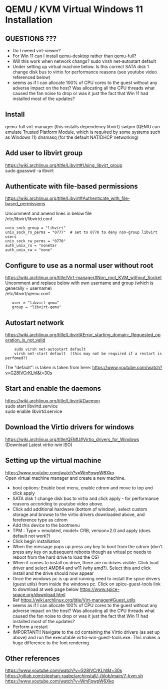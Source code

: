 # QEMU / KVM Virtual Windows 11 Installation


## QUESTIONS ???
 - Do I neeed virt-viewer?
 - For Win 11 can I install qemu-desktop rather than qemu-full?
 - Will this work when network changs? sudo virsh net-autostart default
 - Under setting up virtual machine below.  Is this correct  SATA disk 1 change disk bus to virtio for performance reasons (see youtube video referenced below)
 - seems as if I can allocate 100% of CPU cores to the guest without any adverse impact on the host?  Was allocating all the CPU threads what caused the fan noise to drop or was it just the fact that Win 11 had installed most of the updates?

## Install

qemu-full
virt-manager  (this installs dependency libvirt)
swtpm (QEMU can emulate Trusted Platform Module, which is required by some systems such as Windows 11) 
dnsmasq (for the default NAT/DHCP networking)


## Add user to libvirt group
https://wiki.archlinux.org/title/Libvirt#Using_libvirt_group <br>
sudo gpasswd -a <username> libvirt

## Authenticate with file-based permissions
https://wiki.archlinux.org/title/Libvirt#Authenticate_with_file-based_permissions <br>

Uncomment and amend lines in below file <br>
 /etc/libvirt/libvirtd.conf

```
unix_sock_group = "libvirt"
unix_sock_ro_perms = "0777"  # set to 0770 to deny non-group libvirt users
unix_sock_rw_perms = "0770"
auth_unix_ro = "nonetar
auth_unix_rw = "none"
```

## Configure to use as a normal user without root
 https://wiki.archlinux.org/title/Virt-manager#Non_root_KVM_without_Socket <br>
 Uncomment and replace below with own username and group (which is generally = username) <br>
 /etc/libvirt/qemu.conf <br>
 ``` 
    user = "libvirt-qemu"
    group = "libvirt-qemu"
 ```


## Autostart network
https://wiki.archlinux.org/title/Libvirt#Error_starting_domain:_Requested_operation_is_not_valid <br>
```
    sudo virsh net-autostart default
    virsh net-start default  (this may not be required if a restart is perfomed?)
``` 
The "default": is taken is taken from here: https://www.youtube.com/watch?v=G28IVCrKLhI&t=30s 

## Start and enable the daemons
https://wiki.archlinux.org/title/Libvirt#Daemon <br>
sudo start libvirtd.service <br>
sudo enable libvirtd.service

## Download the Virtio drivers for windows
https://wiki.archlinux.org/title/QEMU#Virtio_drivers_for_Windows <br>
(Download Latest virtio-win ISO)


## Setting up the virtual machine
https://www.youtube.com/watch?v=WmFpwpW6Xko
<br>
Open virtual machine manager and create a new machine.
 - boot options: Enable boot menu, enable cdrom and move to top and click apply
 - SATA disk 1 change disk bus to virtio and click apply -  for performance reasons accoriding to youtube video above.
 - Click add additional hardware (bottom of window), select custom storage and browse to the virtio drivers downloaded above, and fereference type as cdrom
 - Add this device to the bootmenu
 - TPM : Type = emulated, model= CRB, version=2.0 and apply  (does default not work?)
 - Click begin installiation
 - When the message pops up press any key to boot from the cdrom (don't press any key on subsequent reboots though as vritual pc needs to reboot from the hard drive to load the OS)
 - When it comes to install on drive, there are no drives visible.  Click load driver and select AMD64 and w11 (why amd?).  Select this and click install and the drive should now appear
 - Once the windows pc is up and running need to install the spice drivers (guest utils) from inside the windows pc. Click on spice-guest-tools link to download at web page below  https://www.spice-space.org/download.html  <br> Ref  https://wiki.archlinux.org/title/Virt-manager#Guest_utils  
 - seems as if I can allocate 100% of CPU cores to the guest without any adverse impact on the host?  Was allocating all the CPU threads what caused the fan noise to drop or was it just the fact that Win 11 had installed most of the updates?
 - Perform a restart
 - IMPORTANT!!  Navigate to the cd containing the Virtio drivers (as set up above) and run the executable virtio-win-guest-tools.exe.  This makes a huge difference to the font rendering

## Other references
https://www.youtube.com/watch?v=G28IVCrKLhI&t=30s 
<br>
https://gitlab.com/stephan-raabe/archinstall/-/blob/main/7-kvm.sh
<br>
https://www.youtube.com/watch?v=WmFpwpW6Xko
